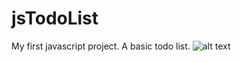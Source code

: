 # jsTodoList
My first javascript project. A basic todo list.
![alt text](https://github.com/RemyNtshaykolo/jsTodoList/public/todoListImage.png)

